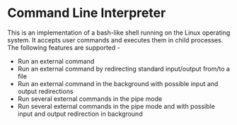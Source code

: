 # Command Line Interpreter

This is an implementation of a bash-like shell running on the Linux operating system. It accepts user commands and executes them in child processes. The following features are supported -
- Run an external command
- Run an external command by redirecting standard input/output from/to a file
- Run an external command in the background with possible input and output redirections
- Run several external commands in the pipe mode
- Run several external commands in the pipe mode and with possible input and output redirection in background
